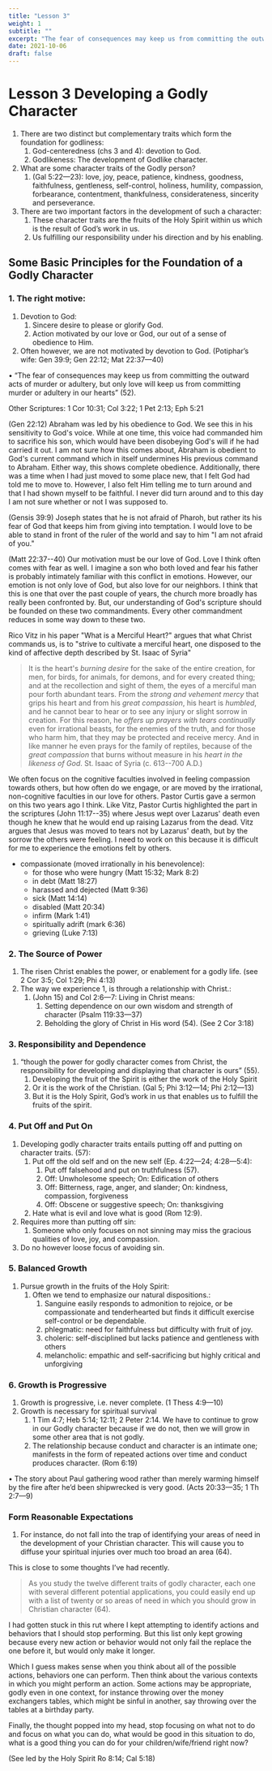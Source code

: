 ```yaml
---
title: "Lesson 3"
weight: 1
subtitle: ""
excerpt: "The fear of consequences may keep us from committing the outward acts of murder or adultery, but only love will keep us from committing murder or adultery in our hearts. Practice of Godliness, 52"
date: 2021-10-06
draft: false
---
```


# Lesson 3 Developing a Godly Character

1. There are two distinct but complementary traits which form the foundation for godliness:
   1. God-centeredness (chs 3 and 4): devotion to God.
   2. Godlikeness: The development of Godlike character.
2. What are some character traits of the Godly person?
   1. (Gal 5:22—23): love, joy, peace, patience, kindness, goodness, faithfulness, gentleness, self-control, holiness, humility, compassion, forbearance, contentment, thankfulness, considerateness, sincerity and perseverance.
3. There are two important factors in the development of such a character:
   1. These character traits are the fruits of the Holy Spirit within us which is the result of God’s work in us.
   2. Us fulfilling our responsibility under his direction and by his enabling.

## Some Basic Principles for the Foundation of a Godly Character

### 1. The right motive:

1. Devotion to God:
   1. Sincere desire to please or glorify God.
   2. Action motivated by our love or God, our out of a sense of obedience to Him.
2. Often however, we are not motivated by devotion to God. (Potiphar’s wife: Gen 39:9; Gen 22:12; Mat 22:37—40)

• “The fear of consequences may keep us from committing the outward acts of murder or adultery, but only love will keep us from committing murder or adultery in our hearts” (52).

Other Scriptures: 1 Cor 10:31; Col 3:22; 1 Pet 2:13; Eph 5:21

(Gen 22:12) Abraham was led by his obedience to God. We see this in his sensitivity to God's voice. While at one time, this voice had commanded him to sacrifice his son, which would have been disobeying God's will if he had carried it out. I am not sure how this comes about, Abraham is obedient to God's current command which in itself undermines His previous command to Abraham. Either way, this shows complete obedience. Additionally, there was a time when I had just moved to some place new, that I felt God had told me to move to. However, I also felt Him telling me to turn around and that I had shown myself to be faithful. I never did turn around and to this day I am not sure whether or not I was supposed to.

(Gensis 39:9) Joseph states that he is not afraid of Pharoh, but rather its his fear of God that keeps him from giving into temptation. I would love to be able to stand in front of the ruler of the world and say to him "I am not afraid of you."

(Matt 22:37--40) Our motivation must be our love of God. Love I think often comes with fear as well. I imagine a son who both loved and fear his father is probably intimately familiar with this conflict in emotions. However, our emotion is not only love of God, but also love for our neighbors. I think that this is one that over the past couple of years, the church more broadly has really been confronted by. But, our understanding of God's scripture should be founded on these two commandments. Every other commandment reduces in some way down to these two.

Rico Vitz in his paper "What is a Merciful Heart?" argues that what Christ commands us, is to "strive to cultivate a merciful heart, one disposed to the kind of affective depth described by St. Isaac of Syria"

> It is the heart's *burning desire* for the sake of the entire creation, for men, for birds, for animals, for demons, and for every created thing; and at the recollection and sight of them, the eyes of a merciful man pour forth abundant tears. From the *strong and vehement mercy* that grips his heart and from his *great compassion*, his heart is *humbled*, and he cannot bear to hear or to see any injury or slight sorrow in creation. For this reason, he *offers up prayers with tears continually* even for irrational beasts, for the enemies of the truth, and for those who harm him, that they may be protected and receive mercy. And in like manner he even prays for the family of reptiles, because of the *great compassion* that burns without measure in his *heart in the likeness of God*. St. Isaac of Syria (c. 613--700 A.D.)

We often focus on the cognitive faculties involved in feeling compassion towards others, but how often do we engage, or are moved by the irrational, non-cognitive faculties in our love for others. Pastor Curtis gave a sermon on this two years ago I think. Like Vitz, Pastor Curtis highlighted the part in the scriptures (John 11:17--35) where Jesus wept over Lazarus' death even though he knew that he would end up raising Lazarus from the dead. Vitz argues that Jesus was moved to tears not by Lazarus' death, but by the sorrow the others were feeling. I need to work on this because it is difficult for me to experience the emotions felt by others.

* compassionate (moved irrationally in his benevolence):
  * for those who were hungry (Matt 15:32; Mark 8:2)
  * in debt (Matt 18:27)
  * harassed and dejected (Matt 9:36)
  * sick (Matt 14:14)
  * disabled (Matt 20:34)
  * infirm (Mark 1:41)
  * spiritually adrift (mark 6:36)
  * grieving (Luke 7:13)

### 2. The Source of Power

1. The risen Christ enables the power, or enablement for a godly life. (see 2 Cor 3:5; Col 1:29; Phi 4:13)
2. The way we experience 1, is through a relationship with Christ.:
   1. (John 15) and Col 2:6—7: Living in Christ means:
      1. Setting dependence on our own wisdom and strength of character (Psalm 119:33—37)
      2. Beholding the glory of Christ in His word (54). (See 2 Cor 3:18)

### 3. Responsibility and Dependence

1. “though the power for godly character comes from Christ, the responsibility for developing and displaying that character is ours” (55).
   1. Developing the fruit of the Spirit is either the work of the Holy Spirit
   2. Or it is the work of the Christian. (Gal 5; Phi 3:12—14; Phi 2:12—13)
   3. But it is the Holy Spirit, God’s work in us that enables us to fulfill the fruits of the spirit.

### 4. Put Off and Put On

1. Developing godly character traits entails putting off and putting on character traits. (57):
   1. Put off the old self and on the new self (Ep. 4:22—24; 4:28—5:4):
      1. Put off falsehood and put on truthfulness (57).
      2. Off: Unwholesome speech; On: Edification of others
      3. Off: Bitterness, rage, anger, and slander; On: kindness, compassion, forgiveness
      4. Off: Obscene or suggestive speech; On: thanksgiving
   2. Hate what is evil and love what is good (Rom 12:9).
2. Requires more than putting off sin:
   1. Someone who only focuses on not sinning may miss the gracious qualities of love, joy, and compassion.
3. Do no however loose focus of avoiding sin.

### 5. Balanced Growth

1. Pursue growth in the fruits of the Holy Spirit:
   1. Often we tend to emphasize our natural dispositions.:
      1. Sanguine easily responds to admonition to rejoice, or be compassionate and tenderhearted but finds it difficult exercise self-control or be dependable.
      2. phlegmatic: need for faithfulness but difficulty with fruit of joy.
      3. choleric: self-disciplined but lacks patience and gentleness with others
      4. melancholic: empathic and self-sacrificing but highly critical and unforgiving

### 6. Growth is Progressive

1. Growth is progressive, i.e. never complete. (1 Thess 4:9—10)
2. Growth is necessary for spiritual survival
   1. 1 Tim 4:7; Heb 5:14; 12:11; 2 Peter 2:14. We have to continue to grow in our Godly character because if we do not, then we will grow in some other area that is not godly.
   2. The relationship because conduct and character is an intimate one; manifests in the form of repeated actions over time and conduct produces character. (Rom 6:19)

• The story about Paul gathering wood rather than merely warming himself by the fire after he’d been shipwrecked is very good. (Acts 20:33—35; 1 Th 2:7—9)

### Form Reasonable Expectations

1. For instance, do not fall into the trap of identifying your areas of need in the development of your Christian character. This will cause you to diffuse your spiritual injuries over much too broad an area (64).

This is close to some thoughts I’ve had recently.

> As you study the twelve different traits of godly character, each one with several different potential applications, you could easily end up with a list of twenty or so areas of need in which you should grow in Christian character (64).

I had gotten stuck in this rut where I kept attempting to identify actions and behaviors that I should stop performing. But this list only kept growing because every new action or behavior would not only fail the replace the one before it, but would only make it longer. 

Which I guess makes sense when you think about all of the possible actions, behaviors one can perform. Then think about the various contexts in which you might perform an action. Some actions may be appropriate, godly even in one context, for instance throwing over the money exchangers tables, which might be sinful in another, say throwing over the tables at a birthday party.

Finally, the thought popped into my head, stop focusing on what not to do and focus on what you can do, what would be good in this situation to do, what is a good thing you can do for your children/wife/friend right now?

(See led by the Holy Spirit Ro 8:14; Cal 5:18)


